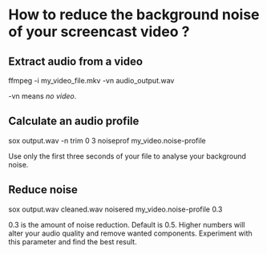 # How to reduce the background noise of your screencast video ?

## Extract audio from a video

ffmpeg -i my_video_file.mkv -vn audio_output.wav  

-vn means *no video*.

## Calculate an audio profile

sox output.wav -n trim 0 3 noiseprof my_video.noise-profile

Use only the first three seconds of your file to analyse your background noise.

## Reduce noise

sox output.wav cleaned.wav noisered my_video.noise-profile 0.3

0.3 is the amount of noise reduction. Default is 0.5. Higher numbers will alter your audio quality and remove wanted components. Experiment with this parameter and find the best result.
